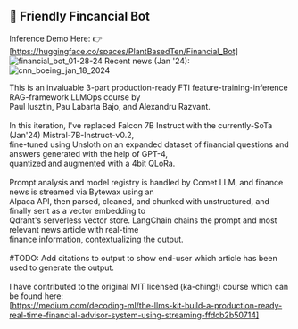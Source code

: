 
## :money_with_wings: Friendly Fincancial Bot 

Inference Demo Here: 👉[https://huggingface.co/spaces/PlantBasedTen/Financial_Bot]
![financial_bot_01-28-24](https://github.com/PlantBasedTendies/hands-on-llms/assets/86295293/2abc56c1-94cd-47fa-b6ec-a7472bb3ad58)
Recent news (Jan '24):
![cnn_boeing_jan_18_2024](https://github.com/PlantBasedTendies/hands-on-llms/assets/86295293/edd55e5b-79f7-4c46-9e5a-c51f553a8351)

This is an invaluable 3-part production-ready FTI feature-training-inference RAG-framework LLMOps course by \
Paul Iusztin, Pau Labarta Bajo, and Alexandru Razvant. \
\
In this iteration, I've replaced Falcon 7B Instruct with the currently-SoTa (Jan'24) Mistral-7B-Instruct-v0.2, \
fine-tuned using Unsloth on an expanded dataset of financial questions and answers generated with the help of GPT-4, \
quantized and augmented with a 4bit QLoRa. \
\
Prompt analysis and model registry is handled by Comet LLM, and finance news is streamed via Bytewax using an \
Alpaca API, then parsed, cleaned, and chunked with unstructured, and finally sent as a vector embedding to \
Qdrant's serverless vector store. LangChain chains the prompt and most relevant news article with real-time \
finance information, contextualizing the output. \
\
#TODO: Add citations to output to show end-user which article has been used to generate the output. \
\
I have contributed to the original MIT licensed (ka-ching!) course which can be found here: \
[https://medium.com/decoding-ml/the-llms-kit-build-a-production-ready-real-time-financial-advisor-system-using-streaming-ffdcb2b50714]
